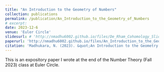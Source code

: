 ```yaml
---
title: "An Introduction to the Geometry of Numbers"
collection: publications
permalink: /publication/An_Introduction_to_the_Geometry_of_Numbers
# excerpt: 
date: 2023-12-6
venue: 'Euler Circle'
slidesurl: # 'http://nmadhu6002.github.io/files/De_Rham_Cohomology_Slides.pdf'
paperurl: 'http://nmadhu6002.github.io/files/An_Introduction_to_the_Geometry_of_Numbers.pdf'
citation: 'Madhukara, N. (2023). &quot;An Introduction to the Geometry of Numbers.&quot; <i>Euler Circle</i>.'
---
```


This is an expository paper I wrote at the end of the Number Theory (Fall 2023) class at Euler Circle.